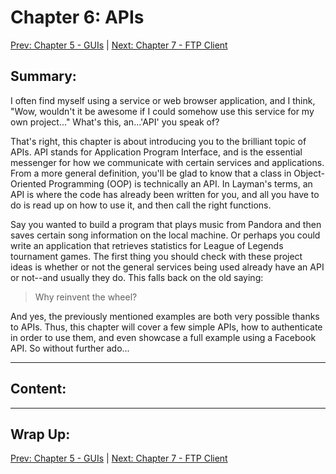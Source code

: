 # Chapter 6: APIs

[Prev: Chapter 5 - GUIs](./chapter05.md) | [Next: Chapter 7 - FTP Client](./chapter07.md)

## Summary:

I often find myself using a service or web browser application, and I think,
"Wow, wouldn't it be awesome if I could somehow use this service for my own
project..." What's this, an...'API' you speak of?

That's right, this chapter is about introducing you to the brilliant topic of
APIs. API stands for Application Program Interface, and is the essential
messenger for how we communicate with certain services and applications. From
a more general definition, you'll be glad to know that a class in Object-Oriented
Programming (OOP) is technically an API. In Layman's terms, an API is where the
code has already been written for you, and all you have to do is read up on how to
use it, and then call the right functions.

Say you wanted to build a program that plays music from Pandora and then saves
certain song information on the local machine. Or perhaps you could write an
application that retrieves statistics for League of Legends tournament games.
The first thing you should check with these project ideas is whether or not
the general services being used already have an API or not--and usually they do.
This falls back on the old saying:
> Why reinvent the wheel?

And yes, the previously mentioned examples are both very possible thanks to APIs.
Thus, this chapter will cover a few simple APIs, how to authenticate in order to
use them, and even showcase a full example using a Facebook API. So without
further ado...

---

## Content:

---

## Wrap Up:

[Prev: Chapter 5 - GUIs](./chapter05.md) | [Next: Chapter 7 - FTP Client](./chapter07.md)
